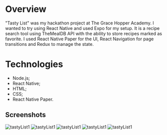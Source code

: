 # Overview
"Tasty List" was my hackathon project at The Grace Hopper Academy. I wanted to try using React Native and used Expo for my setup. It is a recipe search tool using TheMealDB API with the ability to store recipes marked as favorite. I used React Native Paper for the UI, React Navigation for page transitions and Redux to manage the state.

# Technologies

- Node.js;
- React Native;
- HTML;
- CSS;
- React Native Paper.

## Screenshots
![tastyList1](https://raw.githubusercontent.com/vanderwooodsen/React-Native-Recipes/master/screenshots/tl1.png)
![tastyList1](https://raw.githubusercontent.com/vanderwooodsen/React-Native-Recipes/master/screenshots/tl2.png)
![tastyList1](https://raw.githubusercontent.com/vanderwooodsen/React-Native-Recipes/master/screenshots/tl3.png)
![tastyList1](https://raw.githubusercontent.com/vanderwooodsen/React-Native-Recipes/master/screenshots/tl4.png)
![tastyList1](https://raw.githubusercontent.com/vanderwooodsen/React-Native-Recipes/master/screenshots/tl5.png)
